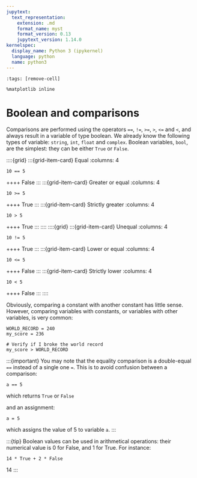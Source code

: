 ```yaml
---
jupytext:
  text_representation:
    extension: .md
    format_name: myst
    format_version: 0.13
    jupytext_version: 1.14.0
kernelspec:
  display_name: Python 3 (ipykernel)
  language: python
  name: python3
---
```


```{code-cell} ipython3
:tags: [remove-cell]

%matplotlib inline
```

# Boolean and comparisons

Comparisons are performed using the operators `==`, `!=`, `>=`, `>`, `<=` and `<`, and always result in a variable of type boolean. We already know the following types of variable: `string`, `int`, `float` and `complex`. Boolean variables, `bool`, are the simplest: they can be either `True` or `False`.

::::{grid}
:::{grid-item-card} Equal
:columns: 4
```
10 == 5
```
++++
False
:::
:::{grid-item-card} Greater or equal
:columns: 4
```
10 >= 5
```
++++
True
:::
:::{grid-item-card} Strictly greater
:columns: 4
```
10 > 5
```
++++
True
:::
::::
::::{grid}
:::{grid-item-card} Unequal
:columns: 4
```
10 != 5
```
++++
True
:::
:::{grid-item-card} Lower or equal
:columns: 4
```
10 <= 5
```
++++
False
:::
:::{grid-item-card} Strictly lower
:columns: 4
```
10 < 5
```
++++
False
:::
::::

Obviously, comparing a constant with another constant has little sense. However, comparing variables with constants, or variables with other variables, is very common:

```{code-cell}
WORLD_RECORD = 240
my_score = 236

# Verify if I broke the world record
my_score > WORLD_RECORD
```

:::{important}
You may note that the equality comparison is a double-equal `==` instead of a single one `=`. This is to avoid confusion between a comparison:

```
a == 5
```
which returns `True` or `False`

and an assignment:

```
a = 5
```
which assigns the value of 5 to variable `a`.
:::

:::{tip}
Boolean values can be used in arithmetical operations: their numerical value is 0 for False, and 1 for True. For instance:

```
14 * True + 2 * False
```

14
:::

